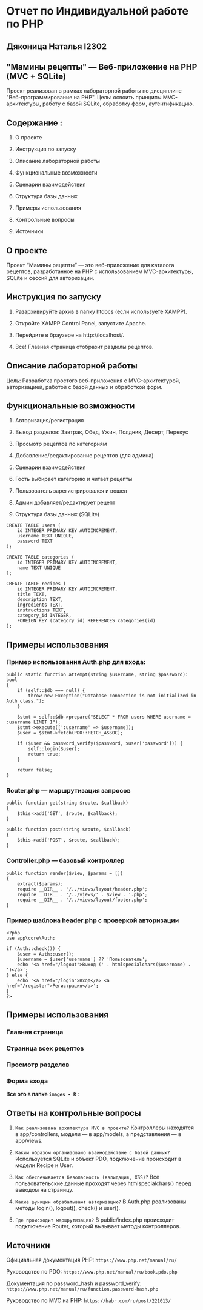 # Отчет по Индивидуальной работе по PHP
## Дяконица Наталья I2302

 ## "Мамины рецепты" — Веб-приложение на PHP (MVC + SQLite)

Проект реализован в рамках лабораторной работы по дисциплине "Веб-программирование на PHP". Цель: освоить принципы MVC-архитектуры, работу с базой SQLite, обработку форм, аутентификацию.



## Содержание :

1. О проекте

2. Инструкция по запуску

3. Описание лабораторной работы

4. Функциональные возможности

5. Сценарии взаимодействия

6. Структура базы данных

7. Примеры использования

8. Контрольные вопросы

9. Источники

## О проекте

Проект “Мамины рецепты” — это веб-приложение для каталога рецептов, разработанное на PHP c использованием MVC-архитектуры, SQLite и сессий для авторизации.

## Инструкция по запуску

1. Разархивируйте архив в папку htdocs (если используете XAMPP).

2. Откройте XAMPP Control Panel, запустите Apache.

3. Перейдите в браузере на http://localhost/.

4. Все! Главная страница отобразит разделы рецептов.

## Описание лабораторной работы

Цель: Разработка простого веб-приложения с MVC-архитектурой, авторизацией, работой с базой данных и обработкой форм.

## Функциональные возможности

1. Авторизация/регистрация

2. Вывод разделов: Завтрак, Обед, Ужин, Полдник, Десерт, Перекус

3. Просмотр рецептов по категориям

4. Добавление/редактирование рецептов (для админа)

5. Сценарии взаимодействия

6. Гость выбирает категорию и читает рецепты

7. Пользователь зарегистрировался и вошел

8. Админ добавляет/редактирует рецепт

9. Структура базы данных (SQLite)

```
CREATE TABLE users (
    id INTEGER PRIMARY KEY AUTOINCREMENT,
    username TEXT UNIQUE,
    password TEXT
);

CREATE TABLE categories (
    id INTEGER PRIMARY KEY AUTOINCREMENT,
    name TEXT UNIQUE
);

CREATE TABLE recipes (
    id INTEGER PRIMARY KEY AUTOINCREMENT,
    title TEXT,
    description TEXT,
    ingredients TEXT,
    instructions TEXT,
    category_id INTEGER,
    FOREIGN KEY (category_id) REFERENCES categories(id)
);

```

## Примеры использования

### Пример использования Auth.php для входа:
```
public static function attempt(string $username, string $password): bool
{
    if (self::$db === null) {
        throw new Exception("Database connection is not initialized in Auth class.");
    }

    $stmt = self::$db->prepare("SELECT * FROM users WHERE username = :username LIMIT 1");
    $stmt->execute([':username' => $username]);
    $user = $stmt->fetch(PDO::FETCH_ASSOC);

    if ($user && password_verify($password, $user['password'])) {
        self::login($user);
        return true;
    }

    return false;
}

```
### Router.php — маршрутизация запросов
```
public function get(string $route, $callback)
{
    $this->add('GET', $route, $callback);
}

public function post(string $route, $callback)
{
    $this->add('POST', $route, $callback);
}

```

### Controller.php — базовый контроллер
```
public function render($view, $params = [])
{
    extract($params);
    require __DIR__ . '/../views/layout/header.php';
    require __DIR__ . '/../views/' . $view . '.php';
    require __DIR__ . '/../views/layout/footer.php';
}

```
### Пример шаблона header.php с проверкой авторизации

```
<?php
use app\core\Auth;

if (Auth::check()) {
    $user = Auth::user();
    $username = $user['username'] ?? 'Пользователь';
    echo '<a href="/logout">Выход (' . htmlspecialchars($username) . ')</a>';
} else {
    echo '<a href="/login">Вход</a> <a href="/register">Регистрация</a>';
}
?>

```


## Примеры использования


### Главная страница
### Страница всех рецептов
### Просмотр разделов
### Форма входа

**Все это в папке `images - R` :**

## Ответы на контрольные вопросы

1. `Как реализована архитектура MVC в проекте?`
Контроллеры находятся в app/controllers, модели — в app/models, а представления — в app/views.

2. `Каким образом организовано взаимодействие с базой данных?`
Используется SQLite и объект PDO, подключение происходит в модели Recipe и User.

3. `Как обеспечивается безопасность (валидация, XSS)?`
Все пользовательские данные проходят через htmlspecialchars() перед выводом на страницу.

4. `Какие функции обрабатывают авторизацию?`
В Auth.php реализованы методы login(), logout(), check() и user().

5. `Где происходит маршрутизация?`
В public/index.php происходит подключение Router, который вызывает методы контроллеров.

## Источники

Официальная документация PHP: `https://www.php.net/manual/ru/`

Руководство по PDO: `https://www.php.net/manual/ru/book.pdo.php`

Документация по password_hash и password_verify: `https://www.php.net/manual/ru/function.password-hash.php`

Руководство по MVC на PHP: `https://habr.com/ru/post/221013/`    
